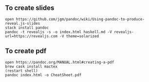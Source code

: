## To create slides

    open https://github.com/jgm/pandoc/wiki/Using-pandoc-to-produce-reveal.js-slides
	stack install pandoc
	pandoc -t revealjs -s -o index.html haskell.md -V revealjs-url=https://revealjs.com -V theme=solarized

## To create pdf

	open https://pandoc.org/MANUAL.html#creating-a-pdf
	brew cask install mactex
	(restart shell)
	pandoc index.html -o CheatSheet.pdf